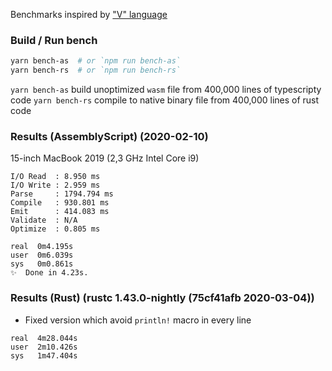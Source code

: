 Benchmarks inspired by ["V" language](https://github.com/vlang/v/blob/e2a19cccd013cd1f35daa7eb9a89037d22ff8a93/website/compilation_speed_test_gen.v#L69)

### Build / Run bench

```sh
yarn bench-as  # or `npm run bench-as`
yarn bench-rs  # or `npm run bench-rs`
```

`yarn bench-as` build unoptimized `wasm` file from 400,000 lines of typescripty code
`yarn bench-rs` compile to native binary file from 400,000 lines of rust code

### Results (AssemblyScript) (2020-02-10)

15-inch MacBook 2019 (2,3 GHz Intel Core i9)

```
I/O Read  : 8.950 ms
I/O Write : 2.959 ms
Parse     : 1794.794 ms
Compile   : 930.801 ms
Emit      : 414.083 ms
Validate  : N/A
Optimize  : 0.805 ms

real  0m4.195s
user  0m6.039s
sys   0m0.861s
✨  Done in 4.23s.
```

### Results (Rust) (rustc 1.43.0-nightly (75cf41afb 2020-03-04))

* Fixed version which avoid `println!` macro in every line

```
real  4m28.044s
user  2m10.426s
sys   1m47.404s
```
